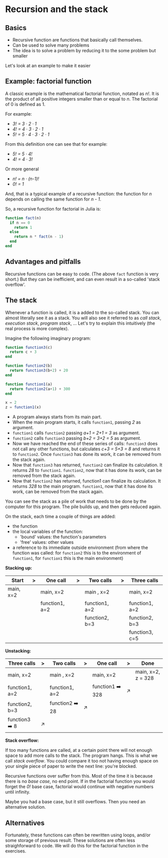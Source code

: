 # Recursion and the stack

## Basics

- Recursive function are functions that basically call themselves.
- Can be used to solve many problems
- The idea is to solve a problem by reducing it to the some problem but smaller

Let's look at an example to make it easier

## Example: factorial function

A classic example is the mathematical factorial function, notated as *n!*. It is the product of all positive integers smaller than or equal to *n*. The factorial of 0 is defined as 1.

For example:
- *3! = 3 &#183; 2 &#183; 1*
- *4! = 4 &#183; 3 &#183; 2 &#183; 1*
- *5! = 5 &#183; 4 &#183; 3 &#183; 2 &#183; 1*

From this definition one can see that for example:
- *5! = 5 &#183; 4!*
- *4! = 4 &#183; 3!*

Or more general

- *n! = n &#183; (n-1)!*
- *0! = 1*

And, that is a typical example of a recursive function: the function for *n* depends on calling the same function for *n - 1*.

So, a recursive function for factorial in Julia is:

```julia
function fact(n)
  if n == 0
    return 1
  else
    return n * fact(n - 1)
  end
end
```

## Advantages and pitfalls

Recursive functions can be easy to code. (The above `fact` function is very short.) But they can be inefficient, and can even result in a so-called 'stack overflow'.

## The stack

Whenever a function is called, it is a added to the so-called stack. You can almost literally see it as a stack. You will also see it referred to as *call stack*, *execution stack*, *program stack*, ... Let's try to explain this intuitively (the real process is more complex).

Imagine the following imaginary program:

```julia
function function3(c)
  return c + 3
end

function function2(b)
  return function3(b+2) + 20
end

function function1(a)
  return function2(a+1) + 300
end

x = 2
z = function1(x)
```

- A program always starts from its main part.
- When the main program starts, it calls `function1`, passing *2* as argument.
- `function1` calls `function2` passing *a+1 = 2+1 = 3* as argument.
- `function2` calls `function3` passing *b+2 = 3+2 = 5* as argument.
- Now we have reached the end of these series of calls: `function3` does not call any other functions, but calculates *c+3 = 5+3 = 8* and returns it to `function2`. Once `function3` has done its work, it can be removed from the stack again.
- Now that `function3` has returned, `function2` can finalize its calculation. It returns *28* to `function1`. `function2`, now that it has done its work, can be removed from the stack again.
- Now that `function2` has returned, function1 can finalize its calculation. It returns *328* to the main program. `function1`, now that it has done its work, can be removed from the stack again.


You can see the stack as a pile of work that needs to be done by the computer for this program. The pile builds up, and then gets reduced again.

On the stack, each time a couple of things are added:
- the function
- the local variables of the function:
  - 'bound' values: the function's parameters
  - 'free' values: other values
- a reference to its immediate outside environment (from where the function was called: for `function2` this is to the environment of `function1`, for `function1` this is the main environment)

**Stacking up:**

| Start       | > | One call       | > | Two calls      | > | Three calls    |
| ----------- |---| -------------  |---| -------------- |---| -------------- |
| main,   x=2 |   | main,     x=2  |   | main     , x=2 |   | main,      x=2 |
|             |   | function1, a=2 |   | function1, a=2 |   | function1, a=2 |
|             |   |                |   | function2, b=3 |   | function2, b=3 |
|             |   |                |   |                |   | function3, c=5 |

**Unstacking:**

| Three calls    | > | Two calls      | > | One call       | > | Done        |
| -------------- |---| -------------- |---| -------------  |---| ----------- |
| main,      x=2 |   | main     , x=2 |   | main,     x=2  |   | main,   x=2, z = 328 |
| function1, a=2 |   | function1, a=2 |   | function1 :arrow_right: 328 | :arrow_upper_right:  |             |
| function2, b=3 |   | function2 :arrow_right: 28 | :arrow_upper_right:  |                |   |             |
| function3 :arrow_right: 8  | :arrow_upper_right:  |                |   |                |   |             |


**Stack overflow:**

If too many functions are called, at a certain point there will not enough space to add more calls to the stack. The program hangs. This is what we call *stack overflow*. You could compare it too not having enough space on your single piece of paper to write the next line: you're blocked.

Recursive functions over suffer from this. Most of the time it is because there is no *base case*, no end point. If in the factorial function you would forget the *0!* base case, factorial would continue with negative numbers until infinity.

Maybe you had a base case, but it still overflows. Then you need an alternative solution.

## Alternatives

Fortunately, these functions can often be rewritten using loops, and/or some storage of previous result. These solutions are often less straighforward to code. We will do this for the factorial function in the exercises.
